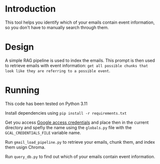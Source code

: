 # Introduction
This tool helps you identify which of your emails contain event information, so you don't have to manually search through them.

# Design
A simple RAG pipeline is used to index the emails. This prompt is then used to retrieve emails with event information:
`get all possible chunks that look like they are referring to a possible event`.

# Running
This code has been tested on Python 3.11

Install dependencies using `pip install -r requirements.txt`

Get you access [Google access credentials](https://developers.google.com/workspace/guides/create-credentials) and place then in the current directory and spefiy the name using the `globals.py` file with the `GCAL_CREDENTIALS_FILE` variable name.

Run `gmail_load_pipeline.py` to retrieve your emails, chunk them, and index them usign Chroma.

Run `query_db.py` to find out which of your emails contain event information.
